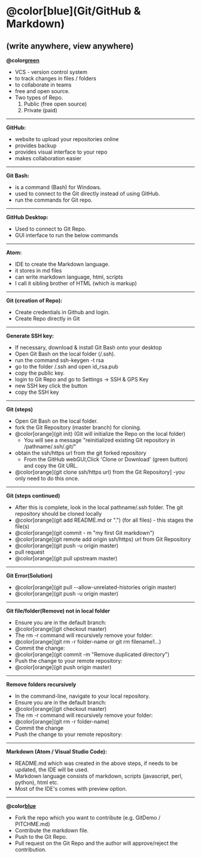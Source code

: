 # @color[blue](Git/GitHub & Markdown)
(write anywhere, view anywhere)
---
**@color[green](Git:)**
   - VCS - version control system
   - to track changes in files / folders
   - to collaborate in teams
   - free and open source.
   - Two types of Repo.<BR>
     1) Public (free open source)<BR>
     2) Private (paid)
---
**GitHub:**
  - website to upload your repositories online
  - provides backup
  - provides visual interface to your repo
  - makes collaboration easier
---
**Git Bash:**
  - is a command (Bash) for Windows.
  - used to connect to the Git directly instead of using GitHub.
  - run the commands for Git repo.
---
**GitHub Desktop:**
  - Used to connect to Git Repo.
  - GUI interface to run the below commands
---
**Atom:**
 - IDE to create the Markdown language.
 - it stores in md files
 - can write markdown language, html, scripts
 - I call it sibling brother of HTML (which is markup)
---
**Git (creation of Repo):**
 - Create credentials in Github and login.
 - Create Repo directly in Git
---
**Generate SSH key:**
- If necessary, download & install Git Bash onto your desktop
- Open Git Bash on the local folder (/.ssh).
- run the command ssh-keygen -t rsa
- go to the folder /.ssh and open id_rsa.pub
- copy the public key.
- login to Git Repo and go to Settings -> SSH & GPS Key
- new SSH key click the button
- copy the SSH key
---
**Git (steps)**
 - Open Git Bash on the local folder.
 - fork the Git Repository (master branch) for cloning.
 - @color[orange](git init) (Git will initialize the Repo on the local folder)
      - You will see a message "reinitialized existing Git repository in /pathname/.ssh/.git/"
 - obtain the ssh/https url from the git forked repository 
      - From the GitHub webGUI,Click 'Clone or Download' (green button) and copy the Git URL.
 - @color[orange](git clone ssh/https url) from the Git Repository] -you only need to do this once.
---
 **Git (steps continued)**
 - After this is complete, look in the local pathname/.ssh folder. The git repository should be cloned locally 
 - @color[orange](git add README.md or ".") (for all files) - this stages the file(s)
 - @color[orange](git commit - m "my first Git markdown")
 - @color[orange](git remote add origin ssh/https) url from Git Repository
 - @color[orange](git push -u origin master)
 -  pull request
 - @color[orange](git pull upstream master)
---
**Git Error(Solution)**
- @color[orange](git pull --allow-unrelated-histories origin master)
- @color[orange](git push -u origin master)
---
**Git file/folder(Remove) not in local folder**
- Ensure you are in the default branch:
- @color[orange](git checkout master)
- The rm -r command will recursively remove your folder:
- @color[orange](git rm -r folder-name or git rm filename1...)
- Commit the change:
- @color[orange](git commit -m "Remove duplicated directory")
- Push the change to your remote repository:
- @color[orange](git push origin master)
---
**Remove folders recursively**
- In the command-line, navigate to your local repository.
- Ensure you are in the default branch: 
- @color[orange](git checkout master)
- The rm -r command will recursively remove your folder: 
- @color[orange](git rm -r folder-name)
- Commit the change
- Push the change to your remote repository:
---
**Markdown (Atom / Visual Studio Code):**
- README.md which was created in the above steps, if needs to be updated, the IDE will be used.
- Markdown language consists of markdown, scripts (javascript, perl, python), html etc.
- Most of the IDE's comes with preview option.
---
**@color[blue](Contributions:)**
- Fork the repo which you want to contribute (e.g. GitDemo / PITCHME.md)
- Contribute the markdown file.
- Push to the Git Repo.
- Pull request on the Git Repo and the author will approve/reject the contribution.
